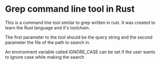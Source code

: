 # Grep command line tool in Rust

This is a command line tool similar to grep written in rust.
It was created to learn the Rust language and it's toolchain.

The first parameter to the tool should be the query string and the second parameter the file of the path to search in.

An environment variable called IGNORE_CASE can be set if the user wants to ignore case while making the search